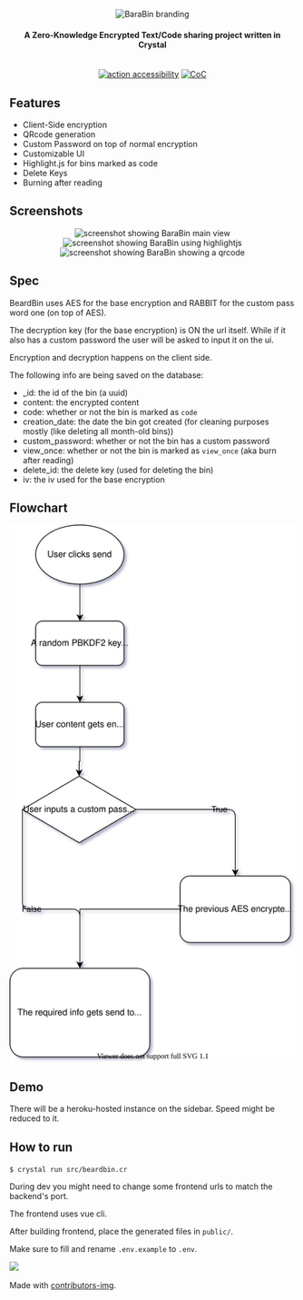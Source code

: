 <p align="center">
  <img alt="BaraBin branding" width="128" src="https://i.imgur.com/lqwGXBL.png">
</p>
<h4 align="center">A Zero-Knowledge Encrypted Text/Code sharing project written in Crystal</h4>
<p align="center">
  <br />
    <a href="https://github.com/marketplace/actions/action-accessibility"><img src="https://img.shields.io/badge/ACTION-ACCESSIBILITY-f0db78.svg?style=for-the-badge&labelColor=f8eae3" alt="action accessibility" /></a>
    <a href="https://github.com/GeopJr/BaraBin/blob/main/CODE_OF_CONDUCT.md"><img src="https://img.shields.io/badge/Contributor%20Covenant-v2.0%20adopted-f0db78.svg?style=for-the-badge&labelColor=f8eae3" alt="CoC" /></a>
</p>

## Features

- Client-Side encryption
- QRcode generation
- Custom Password on top of normal encryption
- Customizable UI
- Highlight.js for bins marked as code
- Delete Keys
- Burning after reading

## Screenshots

<p align="center">
  <img alt="screenshot showing BaraBin main view" width="768" src="https://i.imgur.com/l3UiCJ1.png">
  <img alt="screenshot showing BaraBin using highlightjs" width="768" src="https://i.imgur.com/gonGrm0.png">
  <img alt="screenshot showing BaraBin showing a qrcode" width="768" src="https://i.imgur.com/mxIezJn.png">
</p>

## Spec

BeardBin uses AES for the base encryption and RABBIT for the custom pass word one (on top of AES).

The decryption key (for the base encryption) is ON the url itself. While if it also has a custom password the user will be asked to input it on the ui.

Encryption and decryption happens on the client side.

The following info are being saved on the database:

- \_id: the id of the bin (a uuid)
- content: the encrypted content
- code: whether or not the bin is marked as `code`
- creation_date: the date the bin got created (for cleaning purposes mostly (like deleting all month-old bins))
- custom_password: whether or not the bin has a custom password
- view_once: whether or not the bin is marked as `view_once` (aka burn after reading)
- delete_id: the delete key (used for deleting the bin)
- iv: the iv used for the base encryption

## Flowchart

![Alt text](./specs.svg)

## Demo

There will be a heroku-hosted instance on the sidebar. Speed might be reduced to it.

## How to run

`$ crystal run src/beardbin.cr`

During dev you might need to change some frontend urls to match the backend's port.

The frontend uses vue cli.

After building frontend, place the generated files in `public/`.

Make sure to fill and rename `.env.example` to `.env`.

<a href="https://github.com/GeopJr/BeardBin/graphs/contributors">
  <img src="https://contrib.rocks/image?repo=GeopJr/BeardBin" />
</a>

Made with [contributors-img](https://contrib.rocks).
